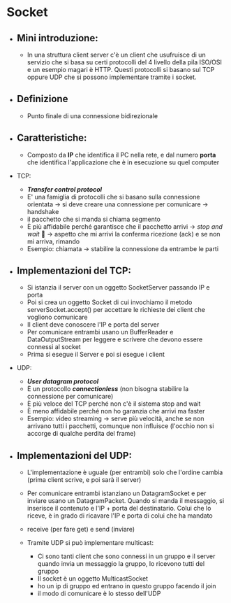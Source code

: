 # Socket
- ## Mini introduzione:
    - In una struttura client server c'è un client che usufruisce di un servizio che si basa su certi protocolli del 4 livello della pila ISO/OSI e un esempio magari è HTTP. Questi protocolli si basano sul TCP oppure UDP che si possono implementare tramite i socket.
- ## Definizione
    - Punto finale di una connessione bidirezionale 
- ## Caratteristiche:
    - Composto da **IP** che identifica il PC nella rete, e dal numero **porta** che identifica l'applicazione che è in esecuzione su quel computer

- TCP:
    - ***Transfer control protocol***
    - E' una famiglia di protocolli che si basano sulla connessione orientata $\to$ si deve creare una connessione per comunicare $\to$ handshake 
    - il pacchetto che si manda si chiama segmento 
    - È più affidabile perché garantisce che il pacchetto arrivi $\to$ *stop and wait* 🛑 $\to$ aspetto che mi arrivi la conferma ricezione (ack) e se non mi arriva, rimando 
    - Esempio: chiamata $\to$ stabilire la connessione da entrambe le parti 
- ## Implementazioni del TCP:
    - Si istanzia il server con un oggetto SocketServer passando IP e porta
    - Poi si crea un oggetto Socket di cui invochiamo il metodo serverSocket.accept() per accettare le richieste dei client che vogliono comunicare
    - Il client deve conoscere l'IP e porta del server  
    - Per comunicare entrambi usano un BufferReader e DataOutputStream per leggere e scrivere che devono essere connessi al socket 
    - Prima si esegue il Server e poi si esegue i client
    
- UDP:
    - ***User datagram protocol***
    - È un protocollo ***connectionless*** (non bisogna stabilire la connessione per comunicare)
    - È più veloce del TCP perché non c'è il sistema stop and wait 
    - È meno affidabile perché non ho garanzia che arrivi ma faster
    - Esempio: video streaming $\to$ serve più velocità, anche se non arrivano tutti i pacchetti, comunque non influisce (l'occhio non si accorge di qualche perdita del frame)
- ## Implementazioni del UDP:
    - L'implementazione è uguale (per entrambi) solo che l'ordine cambia (prima client scrive, e poi sarà il server)
    - Per comunicare entrambi istanziano un DatagramSocket e per inviare usano un DatagramPacket. Quando si manda il messaggio, si inserisce il contenuto e l'IP + porta del destinatario. Colui che lo riceve, è in grado di ricavare l'IP e porta di colui che ha mandato 
    - receive (per fare get) e send (inviare)

    - Tramite UDP si può implementare multicast:
        - Ci sono tanti client che sono connessi in un gruppo e il server quando invia un messaggio la gruppo, lo ricevono tutti del gruppo 
        - Il socket è un oggetto MulticastSocket 
        - ho un ip di gruppo ed entrano in questo gruppo facendo il join 
        - il modo di comunicare è lo stesso dell'UDP 


